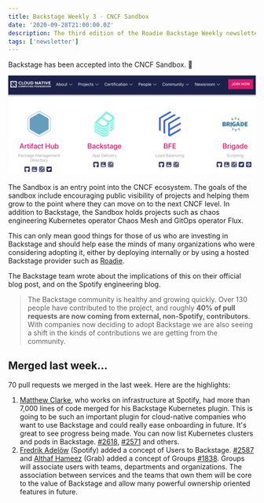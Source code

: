 ```yaml
---
title: Backstage Weekly 3 - CNCF Sandbox
date: '2020-09-28T21:00:00.0Z'
description: The third edition of the Roadie Backstage Weekly newsletter. Backstage has been donated to the CNCF.
tags: ['newsletter']
---
```


Backstage has been accepted into the CNCF Sandbox. 🎉

![Backstage on the CNCF Sandbox website](./backstage-on-cncf-website.png)

The Sandbox is an entry point into the CNCF ecosystem. The goals of the sandbox include encouraging public visibility of projects and helping them grow to the point where they can move on to the next CNCF level. In addition to Backstage, the Sandbox holds projects such as chaos engineering Kubernetes operator Chaos Mesh and GitOps operator Flux.

This can only mean good things for those of us who are investing in Backstage and should help ease the minds of many organizations who were considering adopting it, either by deploying internally or by using a hosted Backstage provider such as [Roadie](https://roadie.io).

The Backstage team wrote about the implications of this on their official blog post, and on the Spotify engineering blog.

> The Backstage community is healthy and growing quickly. Over 130 people have contributed to the project, and roughly **40% of pull requests are now coming from external, non-Spotify, contributors**. With companies now deciding to adopt Backstage we are also seeing a shift in the kinds of contributions we are getting from the community.

## Merged last week...

70 pull requests we merged in the last week. Here are the highlights:

1.  [Matthew Clarke](https://github.com/mclarke47), who works on infrastructure at Spotify, had more than 7,000 lines of code merged for his Backstage Kubernetes plugin. This is going to be such an important plugin for cloud-native companies who want to use Backstage and could really ease onboarding in future. It's great to see progress being made. You can now list Kubernetes clusters and pods in Backstage. [#2618](https://github.com/spotify/backstage/pull/2618), [#2571](https://github.com/spotify/backstage/pull/2571) and others.
2.  [Fredrik Adelöw](https://github.com/freben) (Spotify) added a concept of Users to Backstage. [#2587](https://github.com/spotify/backstage/pull/2587) and [Althaf Hameez](https://github.com/althafh) (Grab) added a concept of Groups [#1838](https://github.com/spotify/backstage/pull/1838). Groups will associate users with teams, departments and organizations. The association between services and the teams that own them will be core to the value of Backstage and allow many powerful ownership oriented features in future.
